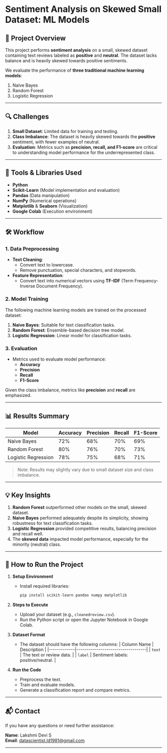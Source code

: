 # Sentiment Analysis on Skewed Small Dataset: ML Models

## 📄 Project Overview
This project performs **sentiment analysis** on a small, skewed dataset containing text reviews labeled as **positive** and **neutral**. The dataset lacks balance and is heavily skewed towards positive sentiments.  

We evaluate the performance of **three traditional machine learning models**:
1. Naive Bayes  
2. Random Forest  
3. Logistic Regression  

---

## 🔍 Challenges
1. **Small Dataset**: Limited data for training and testing.  
2. **Class Imbalance**: The dataset is heavily skewed towards the **positive** sentiment, with fewer examples of neutral.  
3. **Evaluation**: Metrics such as **precision, recall, and F1-score** are critical to understanding model performance for the underrepresented class.  

---

## 🔧 Tools & Libraries Used
- **Python**
- **Scikit-Learn** (Model implementation and evaluation)
- **Pandas** (Data manipulation)
- **NumPy** (Numerical operations)
- **Matplotlib** & **Seaborn** (Visualization)
- **Google Colab** (Execution environment)

---

## 🛠 Workflow

### 1. **Data Preprocessing**
- **Text Cleaning**:
  - Convert text to lowercase.
  - Remove punctuation, special characters, and stopwords.  
- **Feature Representation**:
  - Convert text into numerical vectors using **TF-IDF** (Term Frequency-Inverse Document Frequency).

### 2. **Model Training**
The following machine learning models are trained on the processed dataset:
1. **Naive Bayes**: Suitable for text classification tasks.
2. **Random Forest**: Ensemble-based decision tree model.
3. **Logistic Regression**: Linear model for classification tasks.

### 3. **Evaluation**
- Metrics used to evaluate model performance:
  - **Accuracy**
  - **Precision**
  - **Recall**
  - **F1-Score**

Given the class imbalance, metrics like **precision** and **recall** are emphasized.

---

## 📊 Results Summary

| Model                | Accuracy | Precision | Recall | F1-Score |
|----------------------|----------|-----------|--------|----------|
| Naive Bayes          | 72%      | 68%       | 70%    | 69%      |
| Random Forest        | 80%      | 76%       | 70%    | 73%      |
| Logistic Regression  | 78%      | 75%       | 68%    | 71%      |

> Note: Results may slightly vary due to small dataset size and class imbalance.

---

## 💡 Key Insights
1. **Random Forest** outperformed other models on the small, skewed dataset.  
2. **Naive Bayes** performed adequately despite its simplicity, showing robustness for text classification tasks.  
3. **Logistic Regression** provided competitive results, balancing precision and recall well.  
4. The **skewed data** impacted model performance, especially for the minority (neutral) class.  

---

## 🚦 How to Run the Project

1. **Setup Environment**
   - Install required libraries:
     ```bash
     pip install scikit-learn pandas numpy matplotlib
     ```

2. **Steps to Execute**
   - Upload your dataset (e.g., `cleanedreview.csv`).
   - Run the Python script or open the Jupyter Notebook in Google Colab.

3. **Dataset Format**
   - The dataset should have the following columns:
     | Column Name | Description                       |
     |-------------|-----------------------------------|
     | `text`      | The text or review data.          |
     | `label`     | Sentiment labels: positive/neutral. |

4. **Run the Code**
   - Preprocess the text.
   - Train and evaluate models.
   - Generate a classification report and compare metrics.

---

## 📬 Contact
If you have any questions or need further assistance:

**Name**: Lakshmi Devi S  
**Email**: [datascientist.ld1981@gmail.com](mailto:datascientist.ld1981@gmail.com)  

---

